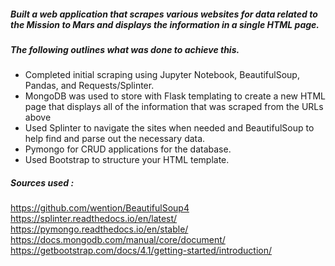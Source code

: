 ##### Built a web application that scrapes various websites for data related to the Mission to Mars and displays the information in a single HTML page. 
##### The following outlines what was done to achieve this.

- Completed initial scraping using Jupyter Notebook, BeautifulSoup, Pandas, and Requests/Splinter.
- MongoDB was used to store with Flask templating to create a new HTML page that displays all of the information that was scraped from the URLs above
- Used Splinter to navigate the sites when needed and BeautifulSoup to help find and parse out the necessary data.
- Pymongo for CRUD applications for the database. 
- Used Bootstrap to structure your HTML template.

##### Sources used :

https://github.com/wention/BeautifulSoup4
https://splinter.readthedocs.io/en/latest/
https://pymongo.readthedocs.io/en/stable/
https://docs.mongodb.com/manual/core/document/
https://getbootstrap.com/docs/4.1/getting-started/introduction/

